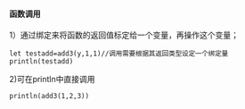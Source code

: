 #### 函数调用
1）通过绑定来将函数的返回值标定给一个变量，再操作这个变量；
```
let testadd=add3(y,1,1)//调用需要根据其返回类型设定一个绑定量
println(testadd)
```
2)可在println中直接调用
```
println(add3(1,2,3))
```